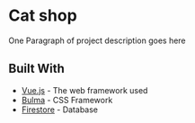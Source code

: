 # Cat shop

One Paragraph of project description goes here

## Built With

-   [Vue.js](https://vuejs.org/) - The web framework used
-   [Bulma](https://bulma.io/://maven.apache.org/) - CSS Framework
-   [Firestore](https://firebase.google.com/products/firestore/) - Database
